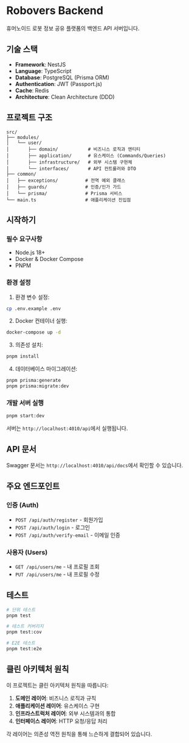 # Robovers Backend

휴머노이드 로봇 정보 공유 플랫폼의 백엔드 API 서버입니다.

## 기술 스택

- **Framework**: NestJS
- **Language**: TypeScript
- **Database**: PostgreSQL (Prisma ORM)
- **Authentication**: JWT (Passport.js)
- **Cache**: Redis
- **Architecture**: Clean Architecture (DDD)

## 프로젝트 구조

```
src/
├── modules/
│   └── user/
│       ├── domain/           # 비즈니스 로직과 엔티티
│       ├── application/      # 유스케이스 (Commands/Queries)
│       ├── infrastructure/   # 외부 시스템 구현체
│       └── interfaces/       # API 컨트롤러와 DTO
├── common/
│   ├── exceptions/          # 전역 예외 클래스
│   ├── guards/              # 인증/인가 가드
│   └── prisma/              # Prisma 서비스
└── main.ts                  # 애플리케이션 진입점
```

## 시작하기

### 필수 요구사항

- Node.js 18+
- Docker & Docker Compose
- PNPM

### 환경 설정

1. 환경 변수 설정:
```bash
cp .env.example .env
```

2. Docker 컨테이너 실행:
```bash
docker-compose up -d
```

3. 의존성 설치:
```bash
pnpm install
```

4. 데이터베이스 마이그레이션:
```bash
pnpm prisma:generate
pnpm prisma:migrate:dev
```

### 개발 서버 실행

```bash
pnpm start:dev
```

서버는 `http://localhost:4010/api`에서 실행됩니다.

## API 문서

Swagger 문서는 `http://localhost:4010/api/docs`에서 확인할 수 있습니다.

## 주요 엔드포인트

### 인증 (Auth)
- `POST /api/auth/register` - 회원가입
- `POST /api/auth/login` - 로그인
- `POST /api/auth/verify-email` - 이메일 인증

### 사용자 (Users)
- `GET /api/users/me` - 내 프로필 조회
- `PUT /api/users/me` - 내 프로필 수정

## 테스트

```bash
# 단위 테스트
pnpm test

# 테스트 커버리지
pnpm test:cov

# E2E 테스트
pnpm test:e2e
```

## 클린 아키텍처 원칙

이 프로젝트는 클린 아키텍처 원칙을 따릅니다:

1. **도메인 레이어**: 비즈니스 로직과 규칙
2. **애플리케이션 레이어**: 유스케이스 구현
3. **인프라스트럭처 레이어**: 외부 시스템과의 통합
4. **인터페이스 레이어**: HTTP 요청/응답 처리

각 레이어는 의존성 역전 원칙을 통해 느슨하게 결합되어 있습니다.